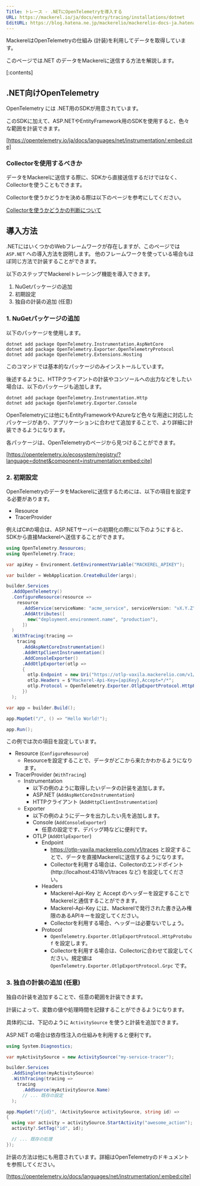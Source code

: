 ```yaml
---
Title: トレース - .NETにOpenTelemetryを導入する
URL: https://mackerel.io/ja/docs/entry/tracing/installations/dotnet
EditURL: https://blog.hatena.ne.jp/mackerelio/mackerelio-docs-ja.hatenablog.mackerel.io/atom/entry/6802418398337498206
---
```


MackerelはOpenTelemetryの仕組み (計装)を利用してデータを取得しています。

このページでは.NET のデータをMackerelに送信する方法を解説します。

[:contents]

## .NET向けOpenTelemetry

OpenTelemetry には .NET用のSDKが用意されています。

このSDKに加えて、ASP.NETやEntityFramework用のSDKを使用すると、色々な範囲を計装できます。

[https://opentelemetry.io/ja/docs/languages/net/instrumentation/:embed:cite]

### Collectorを使用するべきか

データをMackerelに送信する際に、SDKから直接送信するだけではなく、Collectorを使うこともできます。

Collectorを使うかどうかを決める際は以下のページを参考にしてください。

[Collectorを使うかどうかの判断について](https://mackerel.io/ja/docs/entry/tracing/guide/what-is-opentelemetry#using-collector-or-not)

## 導入方法

.NETにはいくつかのWebフレームワークが存在しますが、このページでは `ASP.NET` への導入方法を説明します。 他のフレームワークを使っている場合もほぼ同じ方法で計装することができます。

以下のステップでMackerelトレーシング機能を導入できます。

1. NuGetパッケージの追加
2. 初期設定
3. 独自の計装の追加 (任意)

### 1. NuGetパッケージの追加

以下のパッケージを使用します。

```console
dotnet add package OpenTelemetry.Instrumentation.AspNetCore
dotnet add package OpenTelemetry.Exporter.OpenTelemetryProtocol
dotnet add package OpenTelemetry.Extensions.Hosting
```

このコマンドでは基本的なパッケージのみインストールしています。

後述するように、HTTPクライアントの計装やコンソールへの出力などをしたい場合は、以下のパッケージも追加します。

```console
dotnet add package OpenTelemetry.Instrumentation.Http
dotnet add package OpenTelemetry.Exporter.Console
```

OpenTelemetryには他にもEntityFrameworkやAzureなど色々な用途に対応したパッケージがあり、アプリケーションに合わせて追加することで、より詳細に計装できるようになります。

各パッケージは、OpenTelemetryのページから見つけることができます。

[https://opentelemetry.io/ecosystem/registry/?language=dotnet&component=instrumentation:embed:cite]

### 2. 初期設定

OpenTelemetryのデータをMackerelに送信するためには、以下の項目を設定する必要があります。

- Resource
- TracerProvider

例えばC#の場合は、ASP.NETサーバーの初期化の際に以下のようにすると、SDKから直接Mackerelへ送信することができます。

```cs
using OpenTelemetry.Resources;
using OpenTelemetry.Trace;

var apiKey = Environment.GetEnvironmentVariable("MACKEREL_APIKEY");

var builder = WebApplication.CreateBuilder(args);

builder.Services
  .AddOpenTelemetry()
  .ConfigureResource(resource =>
    resource
      .AddService(serviceName: "acme_service", serviceVersion: "vX.Y.Z")
      .AddAttributes([
        new("deployment.environment.name", "production"),
      ])
  )
  .WithTracing(tracing =>
    tracing
      .AddAspNetCoreInstrumentation()
      .AddHttpClientInstrumentation()
      .AddConsoleExporter()
      .AddOtlpExporter(otlp =>
      {
        otlp.Endpoint = new Uri("https://otlp-vaxila.mackerelio.com/v1/traces");
        otlp.Headers = $"Mackerel-Api-Key={apiKey},Accept=*/*";
        otlp.Protocol = OpenTelemetry.Exporter.OtlpExportProtocol.HttpProtobuf;
      })
  );

var app = builder.Build();

app.MapGet("/", () => "Hello World!");

app.Run();
```

この例では次の項目を設定しています。

- Resource (`ConfigureResource`)
  - Resourceを設定することで、データがどこから来たかわかるようになります。
- TracerProvider (`WithTracing`)
  - Instrumentation
    - 以下の例のように取得したいデータの計装を追加します。
    - ASP.NET (`AddAspNetCoreInstrumentation`)
    - HTTPクライアント (`AddHttpClientInstrumentation`)
  - Exporter
    - 以下の例のようにデータを出力したい先を追加します。
    - Console (`AddConsoleExporter`)
      - 任意の設定です、デバッグ時などに便利です。
    - OTLP (`AddOtlpExporter`)
      - Endpoint
        - https://otlp-vaxila.mackerelio.com/v1/traces と設定することで、データを直接Mackerelに送信するようになります。
        - Collectorを利用する場合は、Collectorのエンドポイント (http://localhost:4318/v1/traces など) を設定してください。
      - Headers
        - Mackerel-Api-Key と Accept のヘッダーを設定することでMackerelと通信することができます。
        - Mackerel-Api-Key には、Mackerelで発行された書き込み権限のあるAPIキーを設定してください。
        - Collectorを利用する場合、ヘッダーは必要ないでしょう。
      - Protocol
        - `OpenTelemetry.Exporter.OtlpExportProtocol.HttpProtobuf` を設定します。
        - Collectorを利用する場合は、Collectorに合わせて設定してください。規定値は `OpenTelemetry.Exporter.OtlpExportProtocol.Grpc` です。

### 3. 独自の計装の追加 (任意)

独自の計装を追加することで、任意の範囲を計装できます。

計装によって、変数の値や処理時間を記録することができるようになります。

具体的には、下記のように `ActivitySource` を使うと計装を追加できます。

ASP.NET の場合は依存性注入の仕組みを利用すると便利です。

```cs
using System.Diagnostics;

var myActivitySource = new ActivitySource("my-service-tracer");

builder.Services
  .AddSingleton(myActivitySource)
  .WithTracing(tracing =>
    tracing
      .AddSource(myActivitySource.Name)
      // ... 既存の設定
  );

app.MapGet("/{id}", (ActivitySource activitySource, string id) =>
{
  using var activity = activitySource.StartActivity("awesome_action");
  activity?.SetTag("id", id);

  // ... 既存の処理
});
```

計装の方法は他にも用意されています。詳細はOpenTelemetryのドキュメントを参照してください。

[https://opentelemetry.io/docs/languages/net/instrumentation/:embed:cite]

